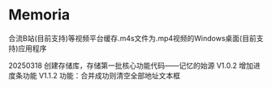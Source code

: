 # Memoria
合流B站(目前支持)等视频平台缓存.m4s文件为.mp4视频的Windows桌面(目前支持)应用程序

20250318 创建存储库，存储第一批核心功能代码——记忆的始源
V1.0.2 增加进度条功能
V1.1.2 功能：合并成功则清空全部地址文本框
